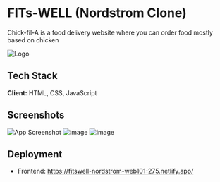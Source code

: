 # FITs-WELL  (Nordstrom Clone)

Chick-fil-A is a food delivery website where you can order food mostly based on chicken

![Logo](https://project-fitswell-nordstrom-web101-275.netlify.app/image/FITs%20WELL2.jpg)


## Tech Stack

**Client:** HTML, CSS, JavaScript

## Screenshots

![App Screenshot](https://pranjaljain275.github.io/images/fitswell-image.png)
![image](https://user-images.githubusercontent.com/109551304/229810615-ad373811-c4ce-4e04-b722-ef1c51d04901.png)
![image](https://user-images.githubusercontent.com/109551304/229810844-678cbfec-f3fb-431d-9f17-230204e4932d.png)

## Deployment

 - Frontend: https://fitswell-nordstrom-web101-275.netlify.app/ 
